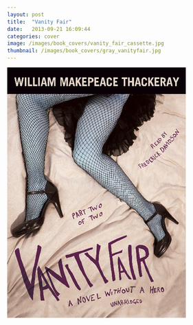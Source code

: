 ```yaml
---
layout: post
title:  "Vanity Fair"
date:   2013-09-21 16:09:44
categories: cover
image: /images/book_covers/vanity_fair_cassette.jpg 
thumbnail: /images/book_covers/gray_vanityfair.jpg
---
```

![Vanity Fair][image]

[image]: /images/book_covers/vanity_fair_cassette.jpg "Vanity Fair"
